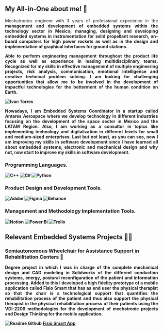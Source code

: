 ## My All-in-One about me! 🐉

<p align="justify">
Mechatronics engineer with 3 years of professional experience in the <strong>management and development of embedded systems<strong> within the technology sector in Mexico; managing, designing and developing embedded systems in instrumentation for solid propellant research, on-board computers for high power rockets as well as in the design and implementation of graphical interfaces for ground stations.
<p align="justify">
Able to perform engineering management throughout the product life cycle as well as experience in leading multidisciplinary teams. Recognized for my skills in effective management of multiple engineering projects, risk analysis, communication, emotional intelligence and creative technical problem solving. I am looking for challenging opportunities that allow me to <strong>be involved in the development of impactful technologies<strong> for the betterment of the human condition on Earth.
</p></p>

![Ivan Torres](https://github.com/Neonauta/Neonauta/assets/95337281/190d5818-e741-409b-93dd-2880e40dc9aa)

<p align="justify">
Nowadays, <strong>I am Embedded Systems Coordinator<strong> in a startup called Antares Aerospace where we develop technology in different industries focusing on the development of the space sector in Mexico and the LATAM Region. Also, <strong>I am working as a consultor in topics like implementing technology and digitalization<strong> in different levels for small and medium-sized enterprises. Last but not least, as you can see, <strong>now I am improving my skills in software development<strong> since I have learned all about embedded systems, electronic and mechanical design and why not, now start to improve my skills in software development.
</p>

### Programming Languages.
![C++](https://img.shields.io/badge/c++-%2300599C.svg?style=for-the-badge&logo=c%2B%2B&logoColor=white)
![C#](https://img.shields.io/badge/c%23-%23239120.svg?style=for-the-badge&logo=csharp&logoColor=white)
![Python](https://img.shields.io/badge/python-3670A0?style=for-the-badge&logo=python&logoColor=ffdd54)

### Product Design and Development Tools.
![Adobe](https://img.shields.io/badge/adobe-%23FF0000.svg?style=for-the-badge&logo=adobe&logoColor=white)
![Figma](https://img.shields.io/badge/figma-%23F24E1E.svg?style=for-the-badge&logo=figma&logoColor=white)
![Behance](https://img.shields.io/badge/Behance-1769ff?style=for-the-badge&logo=behance&logoColor=white)

### Management and Methodology Implementation Tools.
![Notion](https://img.shields.io/badge/Notion-%23000000.svg?style=for-the-badge&logo=notion&logoColor=white)
![Power Bi](https://img.shields.io/badge/power_bi-F2C811?style=for-the-badge&logo=powerbi&logoColor=black)
![Trello](https://img.shields.io/badge/Trello-%23026AA7.svg?style=for-the-badge&logo=Trello&logoColor=white)


## Relevant Embedded Systems Projects 👨‍💻
### Semiautonomous Wheelchair for Assistance Support in Rehabilitation Centers 🦼
<p align="justify">
Degree project in which I was in charge of the complete mechanical design and CAD modeling in Solidworks of the different conduction systems, energy, postural reconfiguration of the patient and information processing. Added to this I developed a high fidelity prototype of a mobile application called Fisio Smart that has as end user the physical therapist so that the chair is a technological support that quantifies the rehabilitation process of the patient and thus also support the physical therapist in the physical rehabilitation process of their patients using the VDI-2206 methodologies for the development of mechatronic projects and Design Thinking for the mobile application.
</p>

![Readme Github](https://github.com/Neonauta/Neonauta/assets/95337281/f6ee1ef2-c063-4168-8814-63c4cff6993c)
[Fisio Smart App](https://www.behance.net/gallery/156310045/Fisio-Smart-mi-primer-proyecto-en-UX-Design)
<!--!
![CV - Ivan Torres](https://github.com/Neonauta/Neonauta/assets/95337281/df4fb333-a82d-4efa-bf1b-362244b28be1)
<!--
**Neonauta/Neonauta** is a ✨ _special_ ✨ repository because its `README.md` (this file) appears on your GitHub profile.

Here are some ideas to get you started:

- 🔭 I’m currently working on ...
- 🌱 I’m currently learning ...
- 👯 I’m looking to collaborate on ...
- 🤔 I’m looking for help with ...
- 💬 Ask me about ...
- 📫 How to reach me: ...
- 😄 Pronouns: ...
- ⚡ Fun fact: ...
-->
